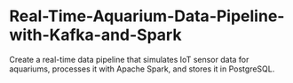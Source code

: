 # Real-Time-Aquarium-Data-Pipeline-with-Kafka-and-Spark
Create a real-time data pipeline that simulates IoT sensor data for aquariums, processes it with Apache Spark, and stores it in PostgreSQL.
